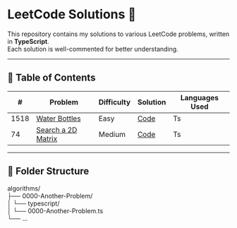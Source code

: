 # LeetCode Solutions 🚀

This repository contains my solutions to various LeetCode problems, written in **TypeScript**.  
Each solution is well-commented for better understanding.  

---

## 📂 Table of Contents

| #   | Problem | Difficulty | Solution | Languages Used |
|-----|-----------------|-------------------|-----------------|-----------------
| 1518   | [Water Bottles](https://leetcode.com/problems/water-bottles/) | Easy | [Code](./algorithms/1518-Water-Bottles) | Ts
| 74   | [Search a 2D Matrix](https://leetcode.com/problems/search-a-2d-matrix/) | Medium | [Code](./algorithms/74-Search-a-2D-Matrix) | Ts


---

## 📖 Folder Structure

algorithms/ <br/>
├── 0000-Another-Problem/ <br/>
│   └── typescript/ <br/>
│       └── 0000-Another-Problem.ts <br/>
└── ...